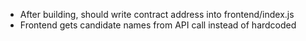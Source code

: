 - After building, should write contract address into frontend/index.js
- Frontend gets candidate names from API call instead of hardcoded
